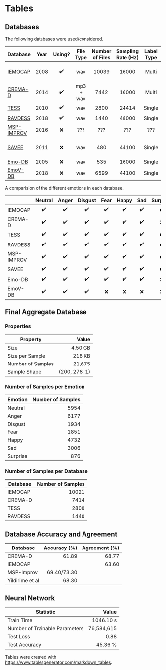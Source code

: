 # Tables

## Databases

The following databases were used/considered.

| Database                                                                             | Year |       Using?       | File Type | Number of Files | Sampling Rate (Hz) | Label Type |     Label Level    |
|--------------------------------------------------------------------------------------|:----:|:------------------:|:---------:|:---------------:|:------------------:|:----------:|:------------------:|
| [IEMOCAP](https://sail.usc.edu/iemocap)                                              | 2008 | :heavy_check_mark: |    wav    |      10039      |        16000       |    Multi   | Sentence + Phoneme |
| [CREMA-D](https://github.com/CheyneyComputerScience/CREMA-D)                         | 2014 | :heavy_check_mark: | mp3 + wav |       7442      |        16000       |    Multi   |      Sentence      |
| [TESS](https://tspace.library.utoronto.ca/handle/1807/24487)                         | 2010 | :heavy_check_mark: |    wav    |       2800      |        24414       |   Single   |      Sentence      |
| [RAVDESS](https://smartlaboratory.org/ravdess)                                       | 2018 | :heavy_check_mark: |    wav    |       1440      |        48000       |   Single   |      Sentence      |
| [MSP-IMPROV](https://ecs.utdallas.edu/research/researchlabs/msp-lab/MSP-Improv.html) | 2016 |         :x:        |    ???    |       ???       |         ???        |     ???    |         ???        |
| [SAVEE](http://kahlan.eps.surrey.ac.uk/savee/Database.html)                          | 2011 |         :x:        |    wav    |       480       |        44100       |   Single   | Sentence + Phoneme |
| [Emo-DB](http://emodb.bilderbar.info/index-1280.html)                                | 2005 |         :x:        |    wav    |       535       |        16000       |   Single   |      Sentence      |
| [EmoV-DB](https://github.com/numediart/EmoV-DB)                                      | 2018 |         :x:        |    wav    |       6599      |        44100       |   Single   |      Sentence      |

A comparision of the different emotions in each database.

|            |  Neutral |   Anger  |  Disgust |   Fear   |   Happy  |    Sad   | Surprise |   Calm   | Excitement | Frustration |  Amused  |  Sleepy  |  Bored  |
|------------|:--------:|:--------:|:--------:|:--------:|:--------:|:--------:|:--------:|:--------:|:----------:|:----------:|:--------:|:--------:|:--------:|
| IEMOCAP    | :heavy_check_mark: | :heavy_check_mark: | :heavy_check_mark: | :heavy_check_mark: | :heavy_check_mark: | :heavy_check_mark: | :heavy_check_mark: | :x: |  :heavy_check_mark:  | :heavy_check_mark:   | :x: | :x: | :x: |
| CREMA-D    | :heavy_check_mark: | :heavy_check_mark: | :heavy_check_mark: | :heavy_check_mark: | :heavy_check_mark: | :heavy_check_mark: | :x: | :x: | :x:   | :x:   | :x: | :x: | :x: |
| TESS       | :heavy_check_mark: | :heavy_check_mark: | :heavy_check_mark: | :heavy_check_mark: | :heavy_check_mark: | :heavy_check_mark: | :heavy_check_mark: | :x: | :x:   | :x:   | :x: | :x: | :x: |
| RAVDESS    | :heavy_check_mark: | :heavy_check_mark: | :heavy_check_mark: | :heavy_check_mark: | :heavy_check_mark: | :heavy_check_mark: | :heavy_check_mark: | :heavy_check_mark: | :x:   | :x:   | :x: | :x: | :x: |
| MSP-IMPROV | :heavy_check_mark: | :heavy_check_mark: | :heavy_check_mark: | :heavy_check_mark: | :heavy_check_mark: | :heavy_check_mark: | :heavy_check_mark: | :x: | :x:   | :x:   | :x: | :x: | :x: |
| SAVEE      | :heavy_check_mark: | :heavy_check_mark: | :heavy_check_mark: | :heavy_check_mark: | :heavy_check_mark: | :heavy_check_mark: | :heavy_check_mark: | :x: | :x:   | :x:   | :x: | :x: | :x: |
| Emo-DB     | :heavy_check_mark: | :heavy_check_mark: | :heavy_check_mark: | :heavy_check_mark: | :heavy_check_mark: | :heavy_check_mark: | :x: | :x: | :x:   | :x:   | :x: | :x: | :heavy_check_mark: |
| EmoV-DB    | :heavy_check_mark: | :heavy_check_mark: | :heavy_check_mark: | :x: | :x: | :x: | :x: | :x: | :x:   | :x:   | :heavy_check_mark: | :heavy_check_mark: | :x: |

## Final Aggregate Database

### Properties

| Property                       |         Value |
|--------------------------------|--------------:|
| Size                           |       4.50 GB |
| Size per Sample                |        218 KB |
| Number of Samples              |        21,675 |
| Sample Shape                   | (200, 278, 1) |

### Number of Samples per Emotion

| Emotion  | Number of Samples |
|----------|------------------:|
| Neutral  |              5954 |
| Anger    |              6177 |
| Disgust  |              1934 |
| Fear     |              1851 |
| Happy    |              4732 |
| Sad      |              3006 |
| Surprise |               876 |

### Number of Samples per Database

| Database | Number of Samples |
|----------|------------------:|
| IEMOCAP  |             10021 |
| CREMA-D  |              7414 |
| TESS     |              2800 |
| RAVDESS  |              1440 |

## Database Accuracy and Agreement

| Database        | Accuracy (%) | Agreement (%) |
|-----------------|-------------:|--------------:|
| CREMA-D         |        61.89 |         68.77 |
| IEMOCAP         |              |         63.60 |
| MSP-Improv      |  69.40/73.30 |               |
| Yildirime et al |        68.30 |               |

## Neural Network

| Statistic                      |      Value |
|--------------------------------|-----------:|
| Train Time                     |  1046.10 s |
| Number of Trainable Parameters | 76,584,615 |
| Test Loss                      |       0.88 |
| Test Accuracy                  |    45.36 % |

Tables were created with <https://www.tablesgenerator.com/markdown_tables>.

